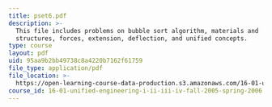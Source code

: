```yaml
---
title: pset6.pdf
description: >-
  This file includes problems on bubble sort algorithm, materials and
  structures, forces, extension, deflection, and unified concepts.
type: course
layout: pdf
uid: 95aa9b2bb49738c8a4220b7162f61759
file_type: application/pdf
file_location: >-
  https://open-learning-course-data-production.s3.amazonaws.com/16-01-unified-engineering-i-ii-iii-iv-fall-2005-spring-2006/95aa9b2bb49738c8a4220b7162f61759_pset6.pdf
course_id: 16-01-unified-engineering-i-ii-iii-iv-fall-2005-spring-2006
---
```

